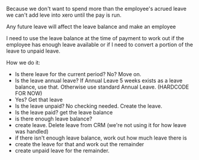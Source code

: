 Because we don't want to spend more than the employee's acrued leave we can't
add leve into xero until the pay is run.

Any future leave will affect the leave balance and make an employee

I need to use the leave balance at the time of payment to work out if the employee
has enough leave available or if I need to convert a portion of the leave to unpaid
leave.


How we do it:

* Is there leave for the current period?  No?  Move on.
* Is the leave annual leave?  If Annual Leave 5 weeks exists as a leave balance, use that.  Otherwise use standard Annual Leave.  (HARDCODE FOR NOW)
* Yes?  Get that leave
* Is the leave unpaid?  No checking needed.  Create the leave.
* Is the leave paid?  get the leave balance
* is there enough leave balance?
* create leave.  Delete leave from CRM (we're not using it for how leave was handled)
* if there isn't enough leave balance, work out how much leave there is
* create the leave for that and work out the remainder
* create unpaid leave for the remainder.


